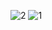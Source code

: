 ![2](https://user-images.githubusercontent.com/85603894/167986093-919db1a0-4532-4969-b635-71c4ff1badee.png)
![1](https://user-images.githubusercontent.com/85603894/167986072-232e4694-15f5-4dae-8f7a-9aa0682d5f95.pn)
